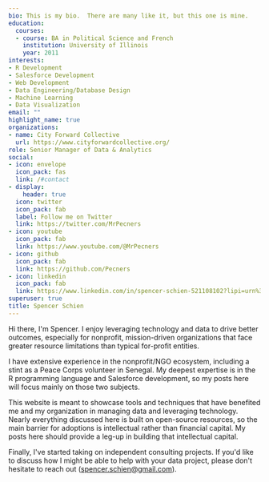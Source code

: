```yaml
---
bio: This is my bio.  There are many like it, but this one is mine. 
education:
  courses:
  - course: BA in Political Science and French
    institution: University of Illinois
    year: 2011
interests:
- R Development
- Salesforce Development
- Web Development
- Data Engineering/Database Design
- Machine Learning
- Data Visualization
email: ""
highlight_name: true
organizations:
- name: City Forward Collective
  url: https://www.cityforwardcollective.org/
role: Senior Manager of Data & Analytics
social:
- icon: envelope
  icon_pack: fas
  link: /#contact
- display:
    header: true
  icon: twitter
  icon_pack: fab
  label: Follow me on Twitter
  link: https://twitter.com/MrPecners
- icon: youtube
  icon_pack: fab
  link: https://www.youtube.com/@MrPecners
- icon: github
  icon_pack: fab
  link: https://github.com/Pecners
- icon: linkedin
  icon_pack: fab
  link: https://www.linkedin.com/in/spencer-schien-521108102?lipi=urn%3Ali%3Apage%3Ad_flagship3_profile_view_base_contact_details%3B%2B6W31CyGQAmB0r3%2FVQIqQQ%3D%3D
superuser: true
title: Spencer Schien
---
```


Hi there, I'm Spencer. I enjoy leveraging technology and data to drive better outcomes, especially for nonprofit, mission-driven organizations that face greater resource limitations than typical for-profit entities. 

I have extensive experience in the nonprofit/NGO ecosystem, including a stint as a Peace Corps volunteer in Senegal. My deepest expertise is in the R programming language and Salesforce development, so my posts here will focus mainly on those two subjects.

This website is meant to showcase tools and techniques that have benefited me and my organization in managing data and leveraging technology. Nearly everything discussed here is built on open-source resources, so the main barrier for adoptions is intellectual rather than financial capital. My posts here should provide a leg-up in building that intellectual capital.

Finally, I've started taking on independent consulting projects. If you'd like to discuss how I might be able to help with your data project, please don't hesitate to reach out (spencer.schien@gmail.com).
